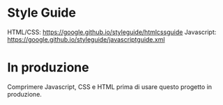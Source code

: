 # Style Guide
HTML/CSS: https://google.github.io/styleguide/htmlcssguide
Javascript: https://google.github.io/styleguide/javascriptguide.xml

# In produzione
Comprimere Javascript, CSS e HTML prima di usare questo progetto in produzione.
